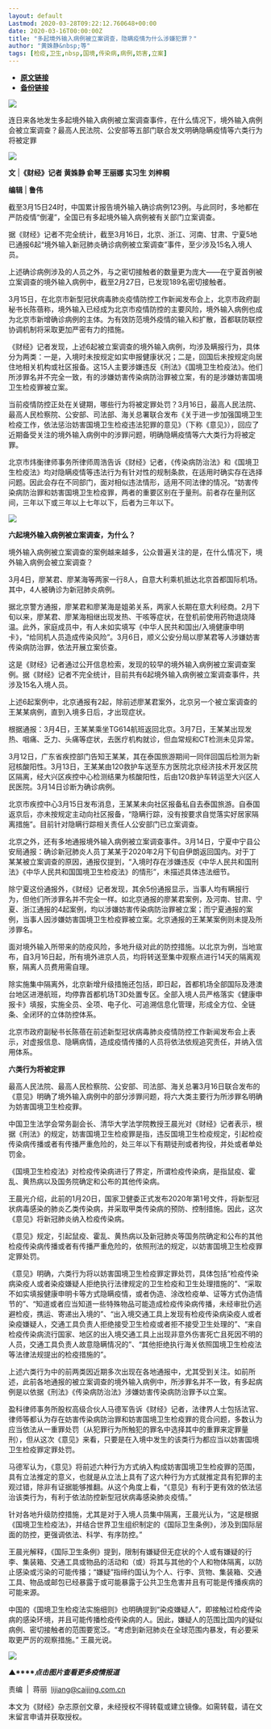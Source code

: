 ```yaml
---
layout: default
Lastmod: 2020-03-28T09:22:12.760648+00:00
date: 2020-03-16T00:00:00Z
title: "多起境外输入病例被立案调查，隐瞒疫情为什么涉嫌犯罪？"
author: "黄姝静&nbsp;等"
tags: [检疫,卫生,nbsp,国境,传染病,病例,妨害,立案]
---
```


* [**原文链接**](https://mp.weixin.qq.com/s/my5cQ86iQBkO-qp8WBjSlg)
* [**备份链接**](http://archive.today/bQfsd)


![](/images/post/77e6cfb5c7ef66e00d9bd04f74961594.jpg)

连日来各地发生多起境外输入病例被立案调查事件，在什么情况下，境外输入病例会被立案调查？最高人民法院、公安部等五部门联合发文明确隐瞒疫情等六类行为将被定罪

![](/images/post/1263ddc7721555f128824da9d3484f4c.jpg)

  

**文** |**《财经》记者 黄姝静 俞琴 王丽娜 实习生 刘梓桐**

**编辑** | **鲁伟**

截至3月15日24时，中国累计报告境外输入确诊病例123例。与此同时，多地都在严防疫情“倒灌”，全国已有多起境外输入病例被有关部门立案调查。

据《财经》记者不完全统计，截至3月16日，北京、浙江、河南、甘肃、宁夏5地已通报6起“境外输入新冠肺炎确诊病例被立案调查”事件，至少涉及15名入境人员。

上述确诊病例涉及的人员之外，与之密切接触者的数量更为庞大——在宁夏首例被立案调查的境外输入病例中，截至2月27日，已发现189名密切接触者。

3月15日，在北京市新型冠状病毒肺炎疫情防控工作新闻发布会上，北京市政府副秘书长陈蓓称，境外输入已经成为北京市疫情防控的主要风险，境外输入病例也成为北京市新增确诊病例的主体。为有效防范境外疫情的输入和扩散，首都联防联控协调机制将采取更加严密有力的措施。

《财经》记者发现，上述6起被立案调查的境外输入病例，均涉及瞒报行为，具体分为两类：一是，入境时未按规定如实申报健康状况；二是，回国后未按规定向居住地相关机构或社区报备。这15人主要涉嫌违反《刑法》《国境卫生检疫法》。他们所涉罪名并不完全一致，有的涉嫌妨害传染病防治罪被立案，有的是涉嫌妨害国境卫生检疫罪被立案。

当前疫情防控正处在关键期，哪些行为将被定罪处罚？3月16日，最高人民法院、最高人民检察院、公安部、司法部、海关总署联合发布《关于进一步加强国境卫生检疫工作，依法惩治妨害国境卫生检疫违法犯罪的意见》（下称《意见》），回应了近期备受关注的境外输入病例中的涉罪问题，明确隐瞒疫情等六大类行为将被定罪。

北京市炜衡律师事务所律师周浩告诉《财经》记者，《传染病防治法》和《国境卫生检疫法》均对隐瞒疫情等违法行为有针对性的规制条款，在适用时确实存在选择问题。因此会存在不同部门，面对相似违法情形，适用不同法律的情况。“妨害传染病防治罪和妨害国境卫生检疫罪，两者的重要区别在于量刑。前者存在量刑区间，三年以下或三年以上七年以下，后者为三年以下。

![](/images/post/717c2f33ed7aaebac2f9632c57a757b9.jpg)

**六起境外输入病例被立案调查，为什么？**

境外输入病例被立案调查的案例越来越多，公众普遍关注的是，在什么情况下，境外输入病例会被立案调查？

3月4日，廖某君、廖某海等两家一行8人，自意大利乘机抵达北京首都国际机场。其中，4人被确诊为新冠肺炎病例。

据北京警方通报，廖某君和廖某海是姐弟关系，两家人长期在意大利经商。2月下旬以来，廖某君、廖某海相继出现发热、干咳等症状，在登机前使用药物退烧降温。此外，家庭成员中，有人未如实填写《中华人民共和国出/入境健康申明卡》，“给同机人员造成传染风险”。3月6日，顺义公安分局以廖某君等人涉嫌妨害传染病防治罪，依法开展立案侦查。

这是《财经》记者通过公开信息检索，发现的较早的境外输入病例被立案调查案例。据《财经》记者不完全统计，目前共有6起境外输入病例被立案调查事件，共涉及15名入境人员。

上述6起案例中，北京通报有2起，除前述廖某君案外，北京另一个被立案调查的王某某病例，直到入境多日后，才出现症状。

根据通报：3月4日，王某某乘坐TG614航班返回北京。3月7日，王某某出现发热、咽痛、乏力、头痛等症状，去医疗机构就诊，但血常规和CT检测未见异常。

3月12日，广东省疾控部门告知王某某，其在泰国旅游期间一同伴回国后检测为新冠核酸阳性。3月13日，王某某由120救护车送至东方医院北京经济技术开发区院区隔离，经大兴区疾控中心检测结果为核酸阳性，后由120救护车转运至大兴区人民医院。3月14日诊断为确诊病例。

北京市疾控中心3月15日发布消息，王某某未向社区报备私自去泰国旅游。自泰国返京后，亦未按规定主动向社区报备，“隐瞒行踪，没有按要求自觉落实好居家隔离措施”。目前针对隐瞒行踪相关责任人公安部门已立案调查。

北京之外，还有多地通报境外输入病例被立案调查事件。3月14日，宁夏中宁县公安局通报：确诊新冠肺炎人员丁某某于2020年2月下旬自伊朗返回国内。对于丁某某被立案调查的原因，通报仅提到，“入境时存在涉嫌违反《中华人民共和国刑法》《中华人民共和国国境卫生检疫法》的情形”，未描述具体违法细节。

除宁夏这份通报外，《财经》记者发现，其余5份通报显示，当事人均有瞒报行为，但他们所涉罪名并不完全一样。如北京通报的廖某君案例，及河南、甘肃、宁夏、浙江通报的4起案例，均以涉嫌妨害传染病防治罪被立案；而宁夏通报的案例，当事人因涉嫌妨害国境卫生检疫罪被立案。北京通报的王某某案例则未提及所涉罪名。

面对境外输入所带来的防疫风险，多地升级对此的防控措施。以北京为例，当地宣布，自3月16日起，所有境外进京人员，均将转送至集中观察点进行14天的隔离观察，隔离人员费用需自理。

除实施集中隔离外，北京新增升级措施还包括，即日起，首都机场全部国际及港澳台地区进港航班，均停靠首都机场T3D处置专区。全部入境人员严格落实《健康申报卡》填报，实施全员、全项、电子化、可追溯信息化管理，形成全方位、全链条、全闭环的立体防控体系。

北京市政府副秘书长陈蓓在前述新型冠状病毒肺炎疫情防控工作新闻发布会上表示，对虚报信息、隐瞒病情，造成疫情传播的人员将依法依规追究责任，并纳入信用体系。

**六类行为将被定罪**

最高人民法院、最高人民检察院、公安部、司法部、海关总署3月16日联合发布的《意见》明确了境外输入病例中的部分涉罪问题，将六大类主要行为所涉罪名明确为妨害国境卫生检疫罪。

中国卫生法学会常务副会长、清华大学法学院教授王晨光对《财经》记者表示，根据《刑法》的规定，妨害国境卫生检疫罪是指，违反国境卫生检疫规定，引起检疫传染病传播或者有传播严重危险的，处三年以下有期徒刑或者拘役，并处或者单处罚金。

《国境卫生检疫法》对检疫传染病进行了界定，所谓检疫传染病，是指鼠疫、霍乱、黄热病以及国务院确定和公布的其他传染病。

王晨光介绍，此前的1月20日，国家卫健委正式发布2020年第1号文件，将新型冠状病毒感染的肺炎乙类传染病，并采取甲类传染病的预防、控制措施。因此，这次《意见》将新冠肺炎纳入检疫传染病。

《意见》规定，引起鼠疫、霍乱、黄热病以及新冠肺炎等国务院确定和公布的其他检疫传染病传播或者有传播严重危险的，依照刑法的规定，以妨害国境卫生检疫罪定罪处罚。

《意见》明确，六类行为将以妨害国境卫生检疫罪定罪处罚，具体包括“检疫传染病染疫人或者染疫嫌疑人拒绝执行法律规定的卫生检疫和卫生处理措施的”、“采取不如实填报健康申明卡等方式隐瞒疫情，或者伪造、涂改检疫单、证等方式伪造情节的”、“知道或者应当知道一些特殊物品可能造成检疫传染病传播，未经审批仍逃避检疫，携运、寄递出入境的”、“出入境交通工具上发现有检疫传染病染疫人或者染疫嫌疑人，交通工具负责人拒绝接受卫生检疫或者拒不接受卫生处理的”、“来自检疫传染病流行国家、地区的出入境交通工具上出现非意外伤害死亡且死因不明的人员，交通工具负责人故意隐瞒情况的”、“其他拒绝执行海关依照国境卫生检疫法等法律法规提出的检疫措施的”。

上述六类行为中的前两类因近期多次出现在各地通报中，尤其受到关注。如前所述，此前各地通报的被立案调查的境外输入病例中，所涉罪名并不一致，有多起病例是以依据《刑法》《传染病防治法》涉嫌妨害传染病防治罪予以立案。

盈科律师事务所股权高级合伙人马德军告诉《财经》记者，法律界人士包括法官、律师等都认为存在妨害传染病防治罪和妨害国境卫生检疫罪的竞合问题，多数认为应当依法从一重罪处罚（从犯罪行为所触犯的罪名中选择其中的重罪来定罪量刑），但从这次《意见》来看，只要是在入境中发生的该类行为都应当以妨害国境卫生检疫罪定罪处罚。

马德军认为，《意见》将前述六种行为方式纳入构成妨害国境卫生检疫罪的范围，具有立法推定的意义，也就是从立法上具有了这六种行为方式就推定具有犯罪的主观过错，除非有证据能够推翻。从这个角度上看，“《意见》有利于更有效的依法惩治该类行为，有利于依法防控新型冠状病毒感染肺炎疫情。”

针对各地升级防控措施，尤其是对于入境人员集中隔离，王晨光认为，“这是根据《国境卫生检疫法》，并结合世界卫生组织制定的《国际卫生条例》，涉及到国际层面的防控，更强调依法、科学、有序防控。” 

王晨光解释，《国际卫生条例》提到，限制有嫌疑但无症状的个人或有嫌疑的行李、集装箱、交通工具或物品的活动和（或）将其与其他的个人和物体隔离，以防止感染或污染的可能传播；“嫌疑”指缔约国认为个人、行李、货物、集装箱、交通工具、物品或邮包已经暴露于或可能暴露于公共卫生危害并且有可能是传播疾病的可能来源。

中国的《国境卫生检疫法实施细则》也明确提到“染疫嫌疑人”，即接触过检疫传染病的感染环境，并且可能传播检疫传染病的人。因此，嫌疑人的范围比国内的疑似病例、密切接触者的范围要宽泛。“考虑到新冠肺炎在全球范围内暴发，有必要采取更严厉的观察措施。” 王晨光说。

[![](/images/post/4d24a5670c9a87791ea8b757d030c0d3.jpg)](https://mp.weixin.qq.com/mp/homepage?__biz=MjM5NDU5NTM4MQ==&hid=29&sn=21c0f34c737748fe3b2c372bb40ae622)  

**▲****_点击图片查看更多疫情报道_**

  

  

责编  |  蒋丽  lijiang@caijing.com.cn

本文为《财经》杂志原创文章，未经授权不得转载或建立镜像。如需转载，请在文末留言申请并获取授权。

